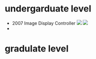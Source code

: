 # undergarduate level
- 2007 Image Display Controller ![](https://img.shields.io/badge/area-14275-pink) ![](https://img.shields.io/badge/timing-9560-lightblue)
-  
        

# gradulate level
